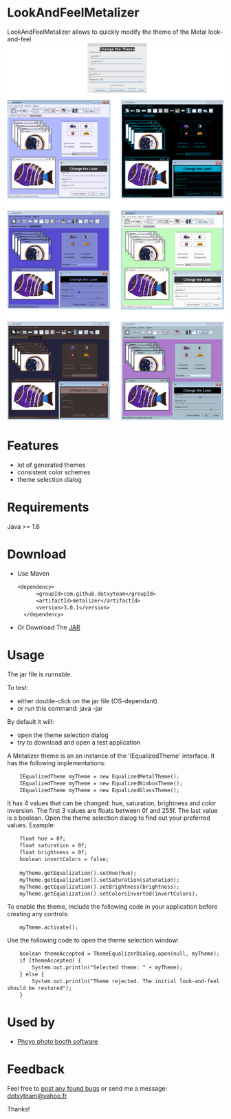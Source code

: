 LookAndFeelMetalizer
====================

LookAndFeelMetalizer allows to quickly modify the theme of the Metal look-and-feel
![alt text](https://raw.githubusercontent.com/dotxyteam/LookAndFeelMetalizer/master/screenshots/all.png)

Features
========

- lot of generated themes
- consistent color schemes
- theme selection dialog

Requirements
============

Java >= 1.6


Download
========

- Use Maven

    <pre><code>&lt;dependency&gt;
        &lt;groupId&gt;com.github.dotxyteam&lt;/groupId&gt;
        &lt;artifactId&gt;metalizer&lt;/artifactId&gt;
        &lt;version&gt;3.0.1&lt;/version&gt;
    &lt;/dependency&gt;</code></pre>
    
- Or Download The [JAR](https://github.com/dotxyteam/LookAndFeelMetalizer/releases)

Usage
=====

The jar file is runnable.

To test:
- either double-click on the jar file (OS-dependant)
- or run this command: java -jar <pecifyTheDownloadedJarFile>

By default it will:
- open the theme selection dialog
- try to download and open a test application

A Metalizer theme is an an instance of the 'IEqualizedTheme' interface.
It has the following implementations:

		IEqualizedTheme myTheme = new EqualizedMetalTheme();
		IEqualizedTheme myTheme = new EqualizedNimbusTheme();
		IEqualizedTheme myTheme = new EqualizedGlassTheme();

It has 4 values that can be changed: hue, saturation, brightness and color inversion.
The first 3 values are floats between 0f and 255f.
The last value is a boolean.
Open the theme selection dialog to find out your preferred values.
Example:

		float hue = 0f;
		float saturation = 0f;
		float brightness = 0f;
		boolean invertColors = false;
		
		myTheme.getEqualization().setHue(hue);
		myTheme.getEqualization().setSaturation(saturation);
		myTheme.getEqualization().setBrightness(brightness);
		myTheme.getEqualization().setColorsInverted(invertColors);

To enable the theme, 
include the following code in your application before creating any controls:

		myTheme.activate();

Use the following code to open the theme selection window:

		boolean themeAccepted = ThemeEqualizerDialog.open(null, myTheme);
		if (themeAccepted) {
			System.out.println("Selected theme: " + myTheme);
		} else {
			System.out.println("Theme rejected. The initial look-and-feel should be restored");
		}


Used by
=======

- [Phoyo photo booth software](http://www.phoyosystem.com/) 

Feedback
========

Feel free to [post any found bugs](https://github.com/dotxyteam/LookAndFeelMetalizer/issues) or send me a message: dotxyteam@yahoo.fr

Thanks!
